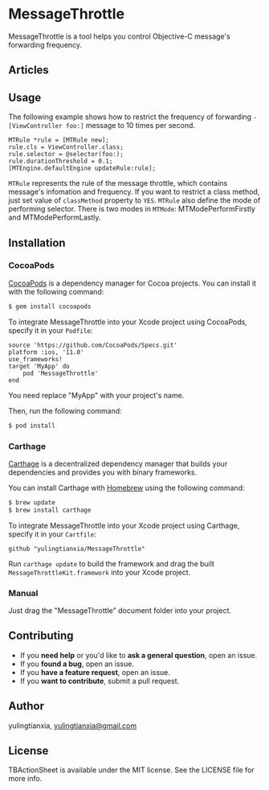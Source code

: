 # MessageThrottle

MessageThrottle is a tool helps you control Objective-C message's forwarding frequency.

## Articles

## Usage

The following example shows how to restrict the frequency of forwarding `- [ViewController foo:]` message to 10 times per second.

```
MTRule *rule = [MTRule new];
rule.cls = ViewController.class;
rule.selector = @selector(foo:);
rule.durationThreshold = 0.1;
[MTEngine.defaultEngine updateRule:rule];
```

`MTRule` represents the rule of the message throttle, which contains message's infomation and frequency. If you want to restrict a class method, just set value of `classMethod` property to `YES`. `MTRule` also define the mode of performing selector. There is two modes in `MTMode`: MTModePerformFirstly and MTModePerformLastly.

## Installation

### CocoaPods

[CocoaPods](http://cocoapods.org) is a dependency manager for Cocoa projects. You can install it with the following command:

```bash
$ gem install cocoapods
```

To integrate MessageThrottle into your Xcode project using CocoaPods, specify it in your `Podfile`:


```
source 'https://github.com/CocoaPods/Specs.git'
platform :ios, '11.0'
use_frameworks!
target 'MyApp' do
	pod 'MessageThrottle'
end
```

You need replace "MyApp" with your project's name.

Then, run the following command:

```bash
$ pod install
```

### Carthage

[Carthage](https://github.com/Carthage/Carthage) is a decentralized dependency manager that builds your dependencies and provides you with binary frameworks.

You can install Carthage with [Homebrew](http://brew.sh/) using the following command:

```bash
$ brew update
$ brew install carthage
```

To integrate MessageThrottle into your Xcode project using Carthage, specify it in your `Cartfile`:

```ogdl
github "yulingtianxia/MessageThrottle"
```

Run `carthage update` to build the framework and drag the built `MessageThrottleKit.framework` into your Xcode project.

### Manual

Just drag the "MessageThrottle" document folder into your project.

## Contributing

- If you **need help** or you'd like to **ask a general question**, open an issue.
- If you **found a bug**, open an issue.
- If you **have a feature request**, open an issue.
- If you **want to contribute**, submit a pull request.

## Author

yulingtianxia, yulingtianxia@gmail.com

## License

TBActionSheet is available under the MIT license. See the LICENSE file for more info.

